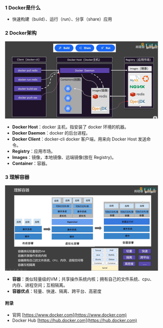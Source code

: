 ### 1 Docker是什么
- 快速构建（build）、运行（run）、分享（share）应用
  
### 2 Docker架构
![Docker架构图](/docker/.img/01docker架构图.png "Docker架构图")
- **Docker Host**：docker 主机，指安装了 docker 环境的机器。
- **Docker Daemon**：docker 的后台进程。
- **Docker Client**：docker-cli docker 客户端，用来向 Docker Host 发送命令。
- **Registry**：应用市场。
- **Images**：镜像，本地镜像、远端镜像(放在 Registry)。
- **Container**：容器。

### 3 理解容器
![理解容器](/docker/.img/02理解容器.png "理解容器")

- **容器**：类似轻量级的VM；共享操作系统内核；拥有自己的文件系统、cpu、内存、进程空间；互相隔离。
- **容器优点**：轻量、快速、隔离、跨平台、高密度


#### 附录
- 官网 [https://www.docker.com](https://www.docker.com)
- Docker Hub [https://hub.docker.com](https://hub.docker.com)








 


















